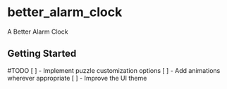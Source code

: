 # better_alarm_clock

A Better Alarm Clock

## Getting Started
#TODO
[ ] - Implement puzzle customization options
[ ] - Add animations wherever appropriate
[ ] - Improve the UI theme